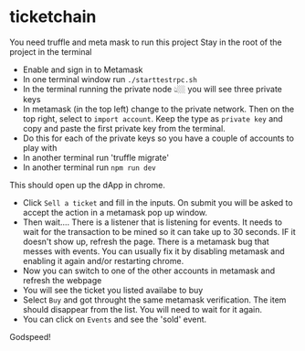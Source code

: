 # ticketchain

You need truffle and meta mask to run this project
Stay in the root of the project in the terminal

- Enable and sign in to Metamask
- In one terminal window run `./starttestrpc.sh`
- In the terminal running the private node 👆🏼 you will see three private keys
- In metamask (in the top left) change to the private network. Then on the top right, select to `import account`. Keep the type as `private key` and copy and paste the first private key from the terminal.
- Do this for each of the private keys so you have a couple of accounts to play with
- In another terminal run 'truffle migrate'
- In another terminal run `npm run dev`

This should open up the dApp in chrome. 

- Click `Sell a ticket` and fill in the inputs. On submit you will be asked to accept the action in a metamask pop up window. 
- Then wait.... There is a listener that is listening for events. It needs to wait for the transaction to be mined so it can take up to 30 seconds. IF it doesn't show up, refresh the page. There is a metamask bug that messes with events. You can usually fix it by disabling metamask and enabling it again and/or restarting chrome. 
- Now you can switch to one of the other accounts in metamask and refresh the webpage
- You will see the ticket you listed availabe to buy
- Select `Buy` and got throught the same metamask verification. The item should disappear from the list. You will need to wait for it again. 
- You can click on `Events` and see the 'sold' event.

Godspeed!
